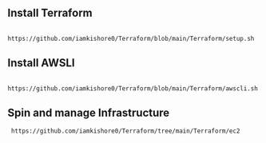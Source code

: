 ## Install Terraform 
      https://github.com/iamkishore0/Terraform/blob/main/Terraform/setup.sh

## Install AWSLI 
      https://github.com/iamkishore0/Terraform/blob/main/Terraform/awscli.sh

## Spin and manage Infrastructure
     https://github.com/iamkishore0/Terraform/tree/main/Terraform/ec2
